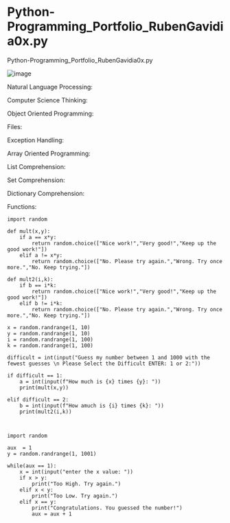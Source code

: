 # Python-Programming_Portfolio_RubenGavidia0x.py
Python-Programming_Portfolio_RubenGavidia0x.py

![image](https://user-images.githubusercontent.com/35381213/140606509-50395f62-4a6e-4078-8ef0-930c28be162d.png)

Natural Language Processing:

Computer Science Thinking:

Object Oriented Programming:

Files:

Exception Handling:

Array Oriented Programming:

List Comprehension:

Set Comprehension:

Dictionary Comprehension:

Functions:
```
import random

def mult(x,y):
    if a == x*y:
        return random.choice(["Nice work!","Very good!","Keep up the good work!"])
    elif a != x*y:
        return random.choice(["No. Please try again.","Wrong. Try once more.","No. Keep trying."])

def mult2(i,k):
    if b == i*k:
        return random.choice(["Nice work!","Very good!","Keep up the good work!"])
    elif b != i*k:
        return random.choice(["No. Please try again.","Wrong. Try once more.","No. Keep trying."])
    
x = random.randrange(1, 10)
y = random.randrange(1, 10)
i = random.randrange(1, 100)
k = random.randrange(1, 100)

difficult = int(input("Guess my number between 1 and 1000 with the fewest guesses \n Please Select the Difficult ENTER: 1 or 2:"))

if difficult == 1:
    a = int(input(f"How much is {x} times {y}: "))
    print(mult(x,y))
    
elif difficult == 2:
    b = int(input(f"How amuch is {i} times {k}: "))
    print(mult2(i,k))
   
    
```

```
import random

aux  = 1
y = random.randrange(1, 1001)

while(aux == 1):
    x = int(input("enter the x value: "))
    if x > y:
        print("Too High. Try again.")
    elif x < y:
        print("Too Low. Try again.")
    elif x == y:
        print("Congratulations. You guessed the number!")
        aux = aux + 1

```

